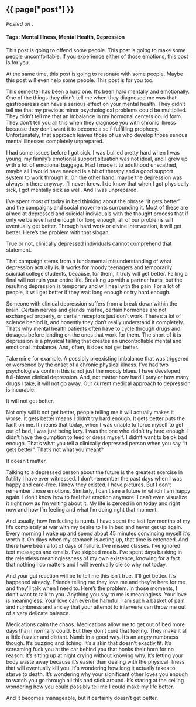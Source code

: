 

## {{ page["post"] }}

*Posted on <!--{ page["date"] }-->.*

#### Tags: Mental Illness, Mental Health, Depression

This post is going to offend some people.  This post is going to make some people uncomfortable.  If you experience either of those emotions, this post is for you.

At the same time, this post is going to resonate with some people.  Maybe this post will even help some people.  This post is for you too.

This semester has been a hard one.  It’s been hard mentally and emotionally. One of the things they didn’t tell me when they diagnosed me was that gastroparesis can have a serious effect on your mental health.  They didn’t tell me that my previous minor psychological problems could be multiplied.  They didn’t tell me that an imbalance in my hormonal centers could form.  They don’t tell you all this when they diagnose you with chronic illness because they don’t want it to become a self-fulfilling prophecy.  Unfortunately, that approach leaves those of us who develop those serious mental illnesses completely unprepared.

I had some issues before I got sick.  I was bullied pretty hard when I was young, my family’s emotional support situation was not ideal, and I grew up with a lot of emotional baggage.  Had I made it to adulthood unscathed, maybe all I would have needed is a bit of therapy and a good support system to work through it.  On the other hand, maybe the depression was always in there anyway.  I’ll never know.  I do know that when I got physically sick, I got mentally sick as well.  And I was unprepared.

I’ve spent most of today in bed thinking about the phrase “it gets better” and the campaigns and social movements surrounding it.  Most of these are aimed at depressed and suicidal individuals with the thought process that if only we believe hard enough for long enough, all of our problems will eventually get better.  Through hard work or divine intervention, it will get better.  Here’s the problem with that slogan.

True or not, clinically depressed individuals cannot comprehend that statement.

That campaign stems from a fundamental misunderstanding of what depression actually is.  It works for moody teenagers and temporarily suicidal college students, because, for them, it truly will get better.  Failing a final will not ruin your entire life.  Breaking up with a partner hurts, but the resulting depression is temporary and will heal with the pain.  For a lot of people, it will get better if they wait long enough or try hard enough.

Someone with clinical depression suffers from a break down within the brain.  Certain nerves and glands misfire, certain hormones are not exchanged properly, or certain receptors just don’t work.  There’s a lot of science behind it, and honestly they don’t really understand it completely.  That’s why mental health patients often have to cycle through drugs and dosages before landing on the ones that work for them.  The short of it is depression is a physical failing that creates an uncontrollable mental and emotional imbalance.  And, often, it does not get better.

Take mine for example.  A possibly preexisting imbalance that was triggered or worsened by the onset of a chronic physical illness.  I’ve had two psychologists confirm this is not just the moody blues.  I have developed full-blown clinical depression.  And, not matter how hard I pray or how many drugs I take, it will not go away.  Our current medical approach to depression is incurable.

It will not get better.

Not only will it not get better, people telling me it will actually makes it worse.  It gets better means I didn’t try hard enough.  It gets better puts the fault on me.  It means that today, when I was unable to force myself to get out of bed, I was just being lazy.  I was the one who didn’t try hard enough.  I didn’t have the gumption to feed or dress myself.  I didn’t want to be ok bad enough.  That’s what you tell a clinically depressed person when you say “it gets better”.  That’s not what you meant?  

It doesn’t matter.  

Talking to a depressed person about the future is the greatest exercise in futility I have ever witnessed.  I don’t remember the past days when I was happy and care-free.  I know they existed.  I have pictures.  But I don’t remember those emotions.  Similarly, I can’t see a future in which I am happy again.  I don’t know how to feel that emotion anymore.  I can’t even visualize it right now as I’m writing about it.  My life is zeroed in on today and right now and how I’m feeling and what I’m doing right that moment.

And usually, how I’m feeling is numb.  I have spent the last few months of my life completely at war with my desire to lie in bed and never get up again.  Every morning I wake up and spend about 45 minutes convincing myself it’s worth it.  On days when my stomach is acting up, that time is extended.  And there have been a lot of days of failure.  I’ve missed classes.  I’ve ignored text messages and emails.  I’ve skipped meals.  I’ve spent days basking in the relentless meaninglessness of my own existence, knowing for a fact that nothing I do matters and I will eventually die so why not today.

And your gut reaction will be to tell me this isn’t true.  It’ll get better.  It’s happened already.  Friends telling me they love me and they’re here for me and they’ll talk when I need to.  Here’s the problem.  In those moments, I don’t want to talk to you.  Anything you say to me is meaningless.  Your love is meaningless.  Your love can even be harmful.  I am such a basket of pain and numbness and anxiey that your attempt to intervene can throw me out of a very delicate balance.

Medications calm the chaos.  Medications allow me to get out of bed more days than I normally could.  But they don’t cure that feeling.  They make it all a little fuzzier and distant.  Numb in a good way.  It’s an angry numbness though.  It’s buzzing and itching.  It’s a skin that doesn’t exactly fit.  It’s screaming fuck you at the car behind you that honks their horn for no reason.  It’s sitting up at night crying without knowing why.  It’s letting your body waste away because it’s easier than dealing with the physical illness that will eventually kill you.  It's wondering how long it actually takes to starve to death.  It’s wondering why your significant other loves you enough to watch you go through all this and stick around.  It’s staring at the ceiling wondering how you could possibly tell me I could make my life better.

And it becomes manageable, but it certainly doesn’t get better.
